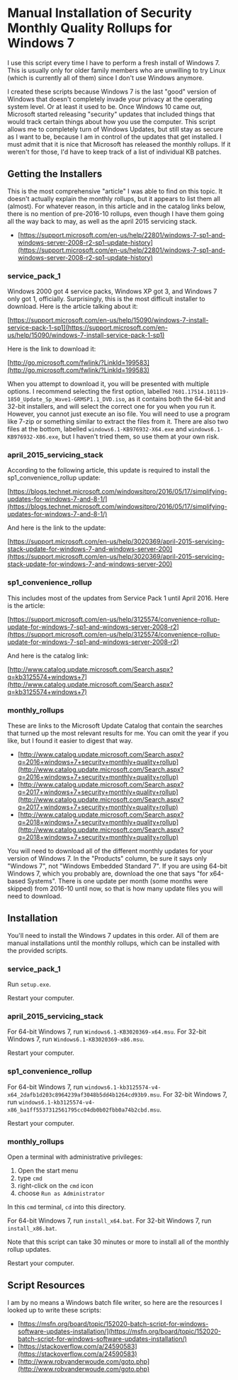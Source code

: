 # Manual Installation of Security Monthly Quality Rollups for Windows 7

I use this script every time I have to perform a fresh install of Windows 7.  This is usually only for older family members who are unwilling to try Linux (which is currently all of them) since I don't use Windows anymore.

I created these scripts because Windows 7 is the last "good" version of Windows that doesn't completely invade your privacy at the operating system level.  Or at least it used to be.  Once Windows 10 came out, Microsoft started releasing "security" updates that included things that would track certain things about how you use the computer.  This script allows me to completely turn of Windows Updates, but still stay as secure as I want to be, because I am in control of the updates that get installed.  I must admit that it is nice that Microsoft has released the monthly rollups.  If it weren't for those, I'd have to keep track of a list of individual KB patches.


## Getting the Installers

This is the most comprehensive "article" I was able to find on this topic.  It doesn't actually explain the monthly rollups, but it appears to list them all (almost).  For whatever reason, in this article and in the catalog links below, there is no mention of pre-2016-10 rollups, even though I have them going all the way back to may, as well as the april 2015 servicing stack.

* [https://support.microsoft.com/en-us/help/22801/windows-7-sp1-and-windows-server-2008-r2-sp1-update-history](https://support.microsoft.com/en-us/help/22801/windows-7-sp1-and-windows-server-2008-r2-sp1-update-history)


### service_pack_1

Windows 2000 got 4 service packs, Windows XP got 3, and Windows 7 only got 1, officially.  Surprisingly, this is the most difficult installer to download.  Here is the article talking about it:

[https://support.microsoft.com/en-us/help/15090/windows-7-install-service-pack-1-sp1](https://support.microsoft.com/en-us/help/15090/windows-7-install-service-pack-1-sp1)

Here is the link to download it:

[http://go.microsoft.com/fwlink/?LinkId=199583](http://go.microsoft.com/fwlink/?LinkId=199583)

When you attempt to download it, you will be presented with multiple options.  I recommend selecting the first option, labelled `7601.17514.101119-1850_Update_Sp_Wave1-GRMSP1.1_DVD.iso`, as it contains both the 64-bit and 32-bit installers, and will select the correct one for you when you run it.  However, you cannot just execute an iso file.  You will need to use a program like 7-zip or something similar to extract the files from it.  There are also two files at the bottom, labelled `windows6.1-KB976932-X64.exe` and `windows6.1-KB976932-X86.exe`, but I haven't tried them, so use them at your own risk.


### april_2015_servicing_stack

According to the following article, this update is required to install the sp1_convenience_rollup update:

[https://blogs.technet.microsoft.com/windowsitpro/2016/05/17/simplifying-updates-for-windows-7-and-8-1/](https://blogs.technet.microsoft.com/windowsitpro/2016/05/17/simplifying-updates-for-windows-7-and-8-1/)

And here is the link to the update:

[https://support.microsoft.com/en-us/help/3020369/april-2015-servicing-stack-update-for-windows-7-and-windows-server-200](https://support.microsoft.com/en-us/help/3020369/april-2015-servicing-stack-update-for-windows-7-and-windows-server-200)


### sp1_convenience_rollup

This includes most of the updates from Service Pack 1 until April 2016.  Here is the article:

[https://support.microsoft.com/en-us/help/3125574/convenience-rollup-update-for-windows-7-sp1-and-windows-server-2008-r2](https://support.microsoft.com/en-us/help/3125574/convenience-rollup-update-for-windows-7-sp1-and-windows-server-2008-r2)

And here is the catalog link:

[http://www.catalog.update.microsoft.com/Search.aspx?q=kb3125574+windows+7](http://www.catalog.update.microsoft.com/Search.aspx?q=kb3125574+windows+7)


### monthly_rollups

These are links to the Microsoft Update Catalog that contain the searches that turned up the most relevant results for me.  You can omit the year if you like, but I found it easier to digest that way.

* [http://www.catalog.update.microsoft.com/Search.aspx?q=2016+windows+7+security+monthly+quality+rollup](http://www.catalog.update.microsoft.com/Search.aspx?q=2016+windows+7+security+monthly+quality+rollup)
* [http://www.catalog.update.microsoft.com/Search.aspx?q=2017+windows+7+security+monthly+quality+rollup](http://www.catalog.update.microsoft.com/Search.aspx?q=2017+windows+7+security+monthly+quality+rollup)
* [http://www.catalog.update.microsoft.com/Search.aspx?q=2018+windows+7+security+monthly+quality+rollup](http://www.catalog.update.microsoft.com/Search.aspx?q=2018+windows+7+security+monthly+quality+rollup)

You will need to download all of the different monthly updates for your version of Windows 7.  In the "Products" column, be sure it says only "Windows 7", not "Windows Embedded Standard 7".  If you are using 64-bit Windows 7, which you probably are, download the one that says "for x64-based Systems".  There is one update per month (some months were skipped) from 2016-10 until now, so that is how many update files you will need to download.


## Installation

You'll need to install the Windows 7 updates in this order.  All of them are manual installations until the monthly rollups, which can be installed with the provided scripts.


### service_pack_1

Run `setup.exe`.

Restart your computer.


### april_2015_servicing_stack

For 64-bit Windows 7, run `Windows6.1-KB3020369-x64.msu`.
For 32-bit Windows 7, run `Windows6.1-KB3020369-x86.msu`.

Restart your computer.


### sp1_convenience_rollup

For 64-bit Windows 7, run `windows6.1-kb3125574-v4-x64_2dafb1d203c8964239af3048b5dd4b1264cd93b9.msu`.
For 32-bit Windows 7, run `windows6.1-kb3125574-v4-x86_ba1ff5537312561795cc04db0b02fbb0a74b2cbd.msu`.

Restart your computer.


### monthly_rollups

Open a terminal with administrative privileges:

1. Open the start menu
1. type `cmd`
1. right-click on the `cmd` icon
1. choose `Run as Administrator`

In this `cmd` terminal, `cd` into this directory.

For 64-bit Windows 7, run `install_x64.bat`.
For 32-bit Windows 7, run `install_x86.bat`.

Note that this script can take 30 minutes or more to install all of the monthly rollup updates.

Restart your computer.


## Script Resources

I am by no means a Windows batch file writer, so here are the resources I looked up to write these scripts:

* [https://msfn.org/board/topic/152020-batch-script-for-windows-software-updates-installation/](https://msfn.org/board/topic/152020-batch-script-for-windows-software-updates-installation/)
* [https://stackoverflow.com/a/24590583](https://stackoverflow.com/a/24590583)
* [http://www.robvanderwoude.com/goto.php](http://www.robvanderwoude.com/goto.php)
